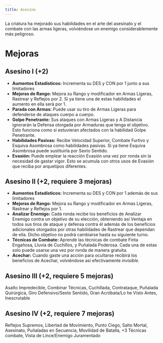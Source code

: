 ```yaml
---
title: Asesino
---
```


La criatura ha mejorado sus habilidades en el arte del asesinato y el combate con las armas ligeras, volviéndose un enemigo considerablemente más peligroso. 

# Mejoras

## Asesino I (+2)

- **Aumentos Estadísticos:** Incrementa su DES y CON por 1 junto a sus limitadores
- **Mejoras de Rango:** Mejora su Rango y modificador en Armas Ligeras, Rastrear y Reflejos por 2. Si ya tiene una de estas habilidades el aumento en ella será por 1. 
- **Parada con Armas:** Puede usar su tiro de Armas Ligeras para defenderse de ataques cuerpo a cuerpo.
- **Golpe Penetrante:** Sus ataques con Armas Ligeras y A Distancia ignorarán la Defensa otorgada por Armaduras que tenga el objetivo. Esto funciona como si estuvieran afectados con la habilidad Golpe Penetrante.
- **Habilidades Pasivas:** Recibe Velocidad Superior, Combate Furtivo y Esquiva Asombrosa como habilidades pasivas. Si ya tiene Esquiva Asombrosa puede sustituirla por Sexto Sentido.
- **Evasión:** Puede emplear la reacción Evasión una vez por ronda sin la necesidad de gastar vigor. Esto se acumula con otros usos de Evasión que reciba por arquetipos diferentes.

## Asesino II (+2, requiere 3 mejoras)

- **Aumentos Estadísticos:** Incrementa su DES y CON por 1 además de sus limitadores
- **Mejoras de Rango:** Mejora su Rango y modificador en Armas Ligeras, Rastrear y Reflejos por 1. 
- **Analizar Enemigo:** Cada ronda recibe los beneficios de Analizar Enemigo contra un objetivo de su elección, obteniendo así Ventaja en todos sus tiros de ataque y defensa contra él además de los beneficios adicionales otorgados por otras habilidades de Rastrear que dependan de ella. Dicho objetivo no podrá cambiarse hasta su siguiente turno.
- **Técnicas de Combate:** Aprende las técnicas de combate Finta Engañosa, Lluvia de Cuchillos, y Puñalada Poderosa. Cada una de estas solo puede usarse una vez por ronda de manera gratuita.
- **Acechar:** Cuando gaste una acción para ocultarse recibirá los beneficios de Acechar, volviéndose así efectivamente *invisible*.

## Asesino III (+2, requiere 5 mejoras)

Asalto Impredecible, Combinar Técnicas, Cuchillada, Contrataque, Puñalada Quirúrgica, Giro Defensivo/Sexto Sentido, Gran Acróbata/Lo he Visto Antes, Inescrutable

## Asesino IV (+2, requiere 7 mejoras)

Reflejos Supremos, Libertad de Movimiento, Punto Ciego, Salto Mortal, Asesinato, Puñaladas en Secuencia, Movilidad de Batalla, +3 Técnicas combate, Vista de Lince/Enemigo Juramentado
